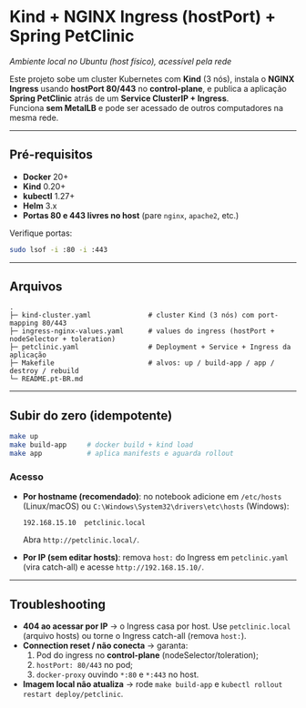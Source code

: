 # Kind + NGINX Ingress (hostPort) + Spring PetClinic
_Ambiente local no Ubuntu (host físico), acessível pela rede_

Este projeto sobe um cluster Kubernetes com **Kind** (3 nós), instala o **NGINX Ingress** usando **hostPort 80/443** no **control-plane**, e publica a aplicação **Spring PetClinic** atrás de um **Service ClusterIP + Ingress**.  
Funciona **sem MetalLB** e pode ser acessado de outros computadores na mesma rede.

---

## Pré-requisitos

- **Docker** 20+
- **Kind** 0.20+
- **kubectl** 1.27+
- **Helm** 3.x
- **Portas 80 e 443 livres no host** (pare `nginx`, `apache2`, etc.)

Verifique portas:
```bash
sudo lsof -i :80 -i :443
```

---

## Arquivos

```
.
├─ kind-cluster.yaml              # cluster Kind (3 nós) com port-mapping 80/443
├─ ingress-nginx-values.yaml      # values do ingress (hostPort + nodeSelector + toleration)
├─ petclinic.yaml                 # Deployment + Service + Ingress da aplicação
├─ Makefile                       # alvos: up / build-app / app / destroy / rebuild
└─ README.pt-BR.md
```

---

## Subir do zero (idempotente)

```bash
make up
make build-app     # docker build + kind load
make app           # aplica manifests e aguarda rollout
```

### Acesso
- **Por hostname (recomendado)**: no notebook adicione em `/etc/hosts` (Linux/macOS) ou `C:\Windows\System32\drivers\etc\hosts` (Windows):
  ```
  192.168.15.10  petclinic.local
  ```
  Abra `http://petclinic.local/`.

- **Por IP (sem editar hosts)**: remova `host:` do Ingress em `petclinic.yaml` (vira catch-all) e acesse `http://192.168.15.10/`.

---

## Troubleshooting

- **404 ao acessar por IP** → o Ingress casa por host. Use `petclinic.local` (arquivo hosts) ou torne o Ingress catch-all (remova `host:`).  
- **Connection reset / não conecta** → garanta:
  1) Pod do ingress no **control-plane** (nodeSelector/toleration);
  2) `hostPort: 80/443` no pod;
  3) `docker-proxy` ouvindo `*:80` e `*:443` no host.
- **Imagem local não atualiza** → rode `make build-app` e `kubectl rollout restart deploy/petclinic`.
